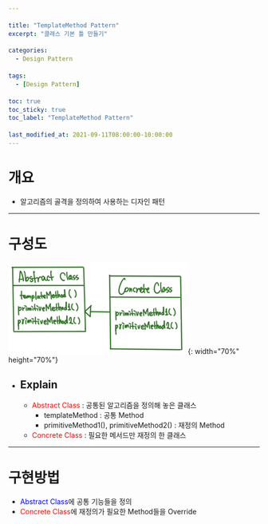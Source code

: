 ```yaml
---

title: "TemplateMethod Pattern"
excerpt: "클래스 기본 틀 만들기" 

categories:
  - Design Pattern

tags:
  - [Design Pattern]

toc: true
toc_sticky: true
toc_label: "TemplateMethod Pattern"

last_modified_at: 2021-09-11T08:00:00-10:00:00
---
```


# 개요
- 알고리즘의 골격을 정의하여 사용하는 디자인 패턴

---

# 구성도
  ![image](/assets/images/DesignPattern/TemplateMethodPattern.png){: width="70%" height="70%"}  

  - ## Explain
    - <span style="color:red">Abstract Class</span> : 공통된 알고리즘을 정의해 놓은 클래스  
      - templateMethod : 공통 Method
      - primitiveMethod1(), primitiveMethod2() : 재정의 Method
    - <span style="color:red">Concrete Class</span> : 필요한 메서드만 재정의 한 클래스  

---

# 구현방법
  - <span style="color:blue">Abstract Class</span>에 공통 기능들을 정의
  - <span style="color:red">Concrete Class</span>에 재정의가 필요한 Method들을 Override
